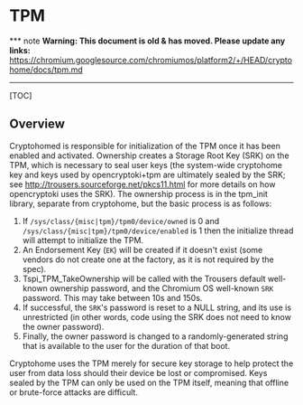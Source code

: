 # TPM

*** note
**Warning: This document is old & has moved.  Please update any links:**<br>
https://chromium.googlesource.com/chromiumos/platform2/+/HEAD/cryptohome/docs/tpm.md
***

[TOC]

## Overview

Cryptohomed is responsible for initialization of the TPM once it has been
enabled and activated. Ownership creates a Storage Root Key (SRK) on the TPM,
which is necessary to seal user keys (the system-wide cryptohome key and keys
used by opencryptoki+tpm are ultimately sealed by the SRK; see
http://trousers.sourceforge.net/pkcs11.html for more details on how opencryptoki
uses the SRK). The ownership process is in the tpm_init library, separate from
cryptohome, but the basic process is as follows:

1.  If `/sys/class/{misc|tpm}/tpm0/device/owned` is 0 and
    `/sys/class/{misc|tpm}/tpm0/device/enabled` is 1 then the initialize thread
    will attempt to initialize the TPM.
2.  An Endorsement Key (`EK`) will be created if it doesn't exist (some vendors
    do not create one at the factory, as it is not required by the spec).
3.  Tspi_TPM_TakeOwnership will be called with the Trousers default well-known
    ownership password, and the Chromium OS well-known `SRK` password. This may
    take between 10s and 150s.
4.  If successful, the `SRK`'s password is reset to a NULL string, and its use
    is unrestricted (in other words, code using the SRK does not need to know
    the owner password).
5.  Finally, the owner password is changed to a randomly-generated string that
    is available to the user for the duration of that boot.

Cryptohome uses the TPM merely for secure key storage to help protect the user
from data loss should their device be lost or compromised. Keys sealed by the
TPM can only be used on the TPM itself, meaning that offline or brute-force
attacks are difficult.
